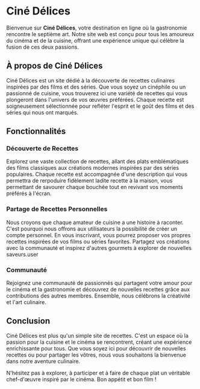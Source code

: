 # Ciné Délices

Bienvenue sur **Ciné Délices**, votre destination en ligne où la gastronomie rencontre le septième art. Notre site web est conçu pour tous les amoureux du cinéma et de la cuisine, offrant une expérience unique qui célèbre la fusion de ces deux passions.

## À propos de Ciné Délices

Ciné Délices est un site dédié à la découverte de recettes culinaires inspirées par des films et des séries. Que vous soyez un cinéphile ou un passionné de cuisine, vous trouverez ici une variété de recettes qui vous plongeront dans l'univers de vos œuvres préférées. Chaque recette est soigneusement sélectionnée pour refléter l'esprit et le goût des films et des séries qui nous ont marqués.

## Fonctionnalités

### Découverte de Recettes

Explorez une vaste collection de recettes, allant des plats emblématiques des films classiques aux créations modernes inspirées par des séries populaires. Chaque recette est accompagnée d'une description qui vous permettra de rerpoduire fidèlement ladite recette à la maison, vous permettant de savourer chaque bouchée tout en revivant vos moments préférés à l'écran.

### Partage de Recettes Personnelles

Nous croyons que chaque amateur de cuisine a une histoire à raconter. C'est pourquoi nous offrons aux utilisateurs la possibilité de créer un compte personnel. En vous inscrivant, vous pourrez proposer vos propres recettes inspirées de vos films ou séries favorites. Partagez vos créations avec la communauté et inspirez d'autres gourmets à explorer de nouvelles saveurs.user

### Communauté

Rejoignez une communauté de passionnés qui partagent votre amour pour le cinéma et la gastronomie et découvrez de nouvelles recettes grâce aux contributions des autres membres. Ensemble, nous célébrons la créativité et l'art culinaire.

## Conclusion

Ciné Délices est plus qu'un simple site de recettes. C'est un espace où la passion pour la cuisine et le cinéma se rencontrent, créant une expérience enrichissante pour tous. Que vous soyez ici pour découvrir de nouvelles recettes ou pour partager les vôtres, nous vous souhaitons la bienvenue dans notre aventure culinaire.

N'hésitez pas à explorer, à participer et à faire de chaque plat un véritable chef-d'œuvre inspiré par le cinéma. Bon appétit et bon film !